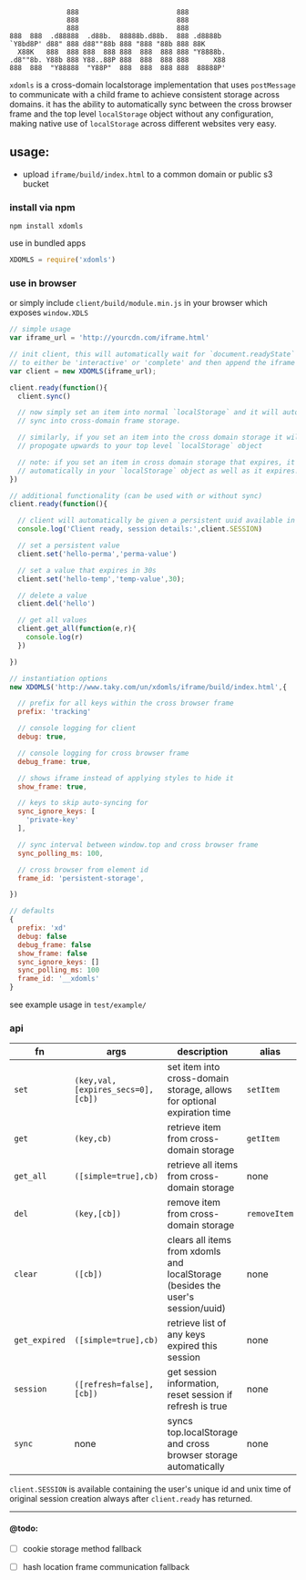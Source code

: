 ```
              888                        888
              888                        888
              888                        888
888  888  .d88888  .d88b.  88888b.d88b.  888 .d8888b
`Y8bd8P' d88" 888 d88""88b 888 "888 "88b 888 88K
  X88K   888  888 888  888 888  888  888 888 "Y8888b.
.d8""8b. Y88b 888 Y88..88P 888  888  888 888      X88
888  888  "Y88888  "Y88P"  888  888  888 888  88888P'
```

`xdomls` is a cross-domain localstorage implementation that uses `postMessage` to communicate with a child frame to achieve consistent
storage across domains. it has the ability to automatically sync between the cross browser frame and the top level `localStorage` object
without any configuration, making native use of `localStorage` across different websites very easy.

## usage:
- upload `iframe/build/index.html` to a common domain or public s3 bucket

### install via npm
```
npm install xdomls
```

use in bundled apps
```javascript
XDOMLS = require('xdomls')
```

### use in browser
or simply include `client/build/module.min.js` in your browser which exposes `window.XDLS`

```javascript
// simple usage
var iframe_url = 'http://yourcdn.com/iframe.html'

// init client, this will automatically wait for `document.readyState`
// to either be 'interactive' or 'complete' and then append the iframe
var client = new XDOMLS(iframe_url);

client.ready(function(){
  client.sync()

  // now simply set an item into normal `localStorage` and it will automatically
  // sync into cross-domain frame storage.

  // similarly, if you set an item into the cross domain storage it will automatically
  // propogate upwards to your top level `localStorage` object

  // note: if you set an item in cross domain storage that expires, it will also be removed
  // automatically in your `localStorage` object as well as it expires!
})
```

```javascript
// additional functionality (can be used with or without sync)
client.ready(function(){

  // client will automatically be given a persistent uuid available in `client.session.uuid`
  console.log('Client ready, session details:',client.SESSION)

  // set a persistent value
  client.set('hello-perma','perma-value')

  // set a value that expires in 30s
  client.set('hello-temp','temp-value',30);

  // delete a value
  client.del('hello')

  // get all values
  client.get_all(function(e,r){
    console.log(r)
  })

})
```

```javascript
// instantiation options
new XDOMLS('http://www.taky.com/un/xdomls/iframe/build/index.html',{

  // prefix for all keys within the cross browser frame
  prefix: 'tracking'

  // console logging for client
  debug: true,

  // console logging for cross browser frame
  debug_frame: true,

  // shows iframe instead of applying styles to hide it
  show_frame: true,

  // keys to skip auto-syncing for
  sync_ignore_keys: [
    'private-key'
  ],

  // sync interval between window.top and cross browser frame
  sync_polling_ms: 100,

  // cross browser from element id
  frame_id: 'persistent-storage',

})

// defaults
{
  prefix: 'xd'
  debug: false
  debug_frame: false
  show_frame: false
  sync_ignore_keys: []
  sync_polling_ms: 100
  frame_id: '__xdomls'
}
```

see example usage in `test/example/`

### api
|fn|args|description|alias|
|-|-|-|-|
|`set`|`(key,val,[expires_secs=0],[cb])`|set item into cross-domain storage, allows for optional expiration time|`setItem`|
|`get`|`(key,cb)`|retrieve item from cross-domain storage|`getItem`|
|`get_all`|`([simple=true],cb)`|retrieve all items from cross-domain storage|none|
|`del`|`(key,[cb])`|remove item from cross-domain storage|`removeItem`|
|`clear`|`([cb])`|clears all items from xdomls and localStorage (besides the user's session/uuid)|none|
|`get_expired`|`([simple=true],cb)`|retrieve list of any keys expired this session|none|
|`session`|`([refresh=false],[cb])`|get session information, reset session if refresh is true|none|
|`sync`|none|syncs top.localStorage and cross browser storage automatically|none|


`client.SESSION` is available containing the user's unique id and unix time of original session creation always after `client.ready` has returned.

---

#### @todo:
- [ ] cookie storage method fallback
- [ ] hash location frame communication fallback

